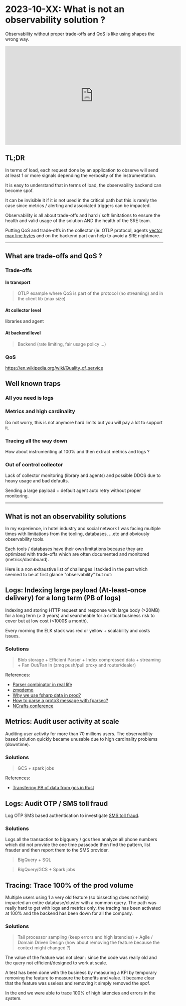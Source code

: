 # 2023-10-XX: What is not an observability solution ?

Observability without proper trade-offs and QoS is like using shapes the wrong way.

<iframe width="560" height="315" src="https://www.youtube.com/embed/rZ3ETK7-ZM8?si=DtdEOm7lkF3aaiiT" title="YouTube video player" frameborder="0" allow="accelerometer; autoplay; clipboard-write; encrypted-media; gyroscope; picture-in-picture; web-share" allowfullscreen></iframe>

## TL;DR
In terms of load, each request done by an application to observe will send at least 1 or more signals depending the verbosity of the instrumentation.

It is easy to understand that in terms of load, the observability backend can become spof.

It can be invisible it if it is not used in the critical path but this is rarely the case since metrics / alerting and associated triggers can be impacted.

Observability is all about trade-offs and hard / soft limitations to ensure the health and valid usage of the solution AND the health of the SRE team.

Putting QoS and trade-offs in the collector (ie: OTLP protocol, agents [vector max line bytes](https://vector.dev/docs/reference/configuration/sources/file/#max_line_bytes) and on the backend part can help to avoid a SRE nightmare.

---
## What are trade-offs and QoS ?

### Trade-offs

#### In transport
> OTLP example where QoS is part of the protocol (no streaming) and in the client lib (max size)

#### At collector level
libraries and agent

#### At backend level
> Backend (rate limiting, fair usage policy ...)

### QoS
https://en.wikipedia.org/wiki/Quality_of_service

## Well known traps

### All you need is logs

### Metrics and high cardinality
Do not worry, this is not anymore hard limits but you will pay a lot to support it.

### Tracing all the way down
How about instrumenting at 100% and then extract metrics and logs ?

### Out of control collector
Lack of collector monitoring (library and agents) and possible DDOS due to heavy usage and bad defaults.

Sending a large payload + default agent auto retry without proper monitoring.

---

## What is not an observability solutions

In my experience, in hotel industry and social network I was facing multiple times with limitations from the tooling, databases, ...etc and obviously observability tools.

Each tools / databases have their own limitations because they are optimized with trade-offs which are often documented and monitored (metrics/dashboard).

Here is a non exhaustive list of challenges I tackled in the past which seemed to be at first glance "observability" but not:

## Logs: Indexing large payload (At-least-once delivery) for a long term (PB of logs)
Indexing and storing HTTP request and response with large body (>20MB) for a long term (> 3 years) and searcheable for a critical business risk to cover but at low cost (<1000$ a month).

Every morning the ELK stack was red or yellow + scalability and costs issues.

### Solutions

> Blob storage + Efficient Parser + Index compressed data + streaming + Fan Out/Fan In (zmq push/pull proxy and router/dealer)

References:
- [Parser combinator in real life](https://cboudereau.github.io/fsharp,/parser/combinator/2017/08/09/why-parser.html)
- [zmqdemo](https://github.com/cboudereau/zmqdemo)
- [Why we use fsharp data in prod?](https://cboudereau.github.io/fsharp/data/prod/2017/08/18/why-we-use-fsharp-data-in-prod.html)
- [How to parse a proto3 message with fparsec?](https://cboudereau.github.io/fsharp/parser/combinator/fparsec/proto3/2017/08/10/proto3-parser.html)
- [NCrafts conference](https://twitter.com/ncraftsConf/status/983306821984190464)

## Metrics: Audit user activity at scale
Auditing user activity for more than 70 millions users. The observability based solution quickly became unusable due to high cardinality problems (downtime).

### Solutions
> GCS + spark jobs

References:

- [Transfering PB of data from gcs in Rust](https://github.com/cboudereau/gcs-rsync)

## Logs: Audit OTP / SMS toll fraud 
Log OTP SMS based authentication to investigate [SMS toll fraud](https://www.twilio.com/docs/verify/preventing-toll-fraud).

### Solutions
Logs all the transaction to bigquery / gcs then analyze all phone numbers which did not provide the one time passcode then find the pattern, list frauder and then report them to the SMS provider.

> BigQuery + SQL

> BigQuery/GCS + Spark jobs

## Tracing: Trace 100% of the prod volume
Multiple users using 1 a very old feature (so bissecting does not help) impacted an entire database/cluster with a common query. The path was really hard to get with logs and metrics only, the tracing has been activated at 100% and the backend has been down for all the company.

### Solutions
> Tail processor sampling (keep errors and high latencies) + Agile / Domain Driven Design (how about removing the feature because the context might changed ?)

The value of the feature was not clear : since the code was really old and the query not efficient/designed to work at scale.

A test has been done with the business by measuring a KPI by temporary removing the feature to measure the benefits and value. It became clear that the feature was useless and removing it simply removed the spof.

In the end we were able to trace 100% of high latencies and errors in the system.